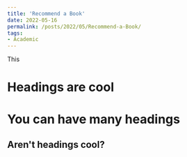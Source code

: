 ```yaml
---
title: 'Recommend a Book'
date: 2022-05-16
permalink: /posts/2022/05/Recommend-a-Book/
tags:
- Academic
---
```


This 

Headings are cool
======

You can have many headings
======

Aren't headings cool?
------